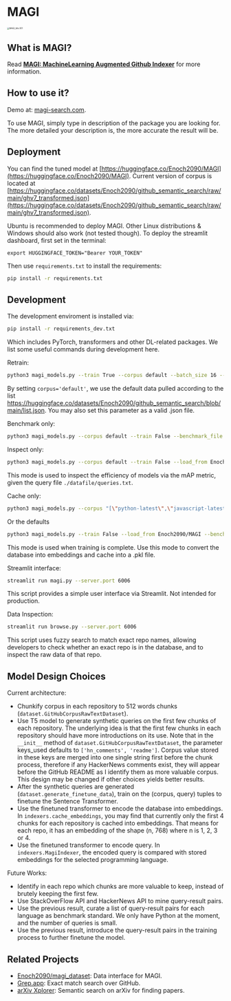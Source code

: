 # MAGI

<img src="https://raw.githubusercontent.com/Enoch2090/MAGI/main/resources/MAGI_title.001.jpeg" alt="MAGI_title.001" style="zoom: 33%;" />

## What is MAGI?

Read [**MAGI: MachineLearning Augmented Github Indexer**](https://www.enoch2090.me/article/MAGI-MachineLearning-Augmented-Github-Indexer) for more information.

## How to use it?

Demo at: [magi-search.com](https://magi-search.com).

To use MAGI, simply type in description of the package you are looking for. The more detailed your description is, the more accurate the result will be.

## Deployment

You can find the tuned model at [https://huggingface.co/Enoch2090/MAGI](https://huggingface.co/Enoch2090/MAGI).
Current version of corpus is located at [https://huggingface.co/datasets/Enoch2090/github_semantic_search/raw/main/ghv7_transformed.json](https://huggingface.co/datasets/Enoch2090/github_semantic_search/raw/main/ghv7_transformed.json).

Ubuntu is recommended to deploy MAGI. Other Linux distributions & Windows should also work (not tested though). To deploy the streamlit dashboard, first set in the terminal:
```shell
export HUGGINGFACE_TOKEN="Bearer YOUR_TOKEN"
```
Then use `requirements.txt` to install the requirements:
```bash
pip install -r requirements.txt
```
## Development

The development enviroment is installed via:
```bash
pip install -r requirements_dev.txt
```
Which includes PyTorch, transformers and other DL-related packages. We list some useful commands during development here. 

Retrain:
```bash
python3 magi_models.py --train True --corpus default --batch_size 16 --benchmark True --benchmark_file ./datafile/queries.txt --inspection False
```

By setting `corpus='default'`, we use the default data pulled according to the list https://huggingface.co/datasets/Enoch2090/github_semantic_search/blob/main/list.json. You may also set this parameter as a valid .json file.

Benchmark only:
```bash
python3 magi_models.py --corpus default --train False --benchmark_file ./datafile/queries.txt --embedding_file ./datafile/msmarco-distilbert-base-dot-prod-v3_ghv7.pkl
```

Inspect only:
```bash
python3 magi_models.py --corpus default --train False --load_from Enoch2090/MAGI --benchmark False --inspection True --benchmark_file ./datafile/queries.txt
```
This mode is used to inspect the efficiency of models via the mAP metric, given the query file `./datafile/queries.txt`.

Cache only:
```bash
python3 magi_models.py --corpus "[\"python-latest\",\"javascript-latest\",\"cpp-latest\",\"rust-latest\",\"go-latest\"]" --langs [Python,JavaScript,\"C++\",Rust,Go] --train False --load_from Enoch2090/MAGI --benchmark False --inspection False --cache True --cache_loc ./datafile/MAGI_ghv10.pkl
```
Or the defaults

```bash
python3 magi_models.py --train False --load_from Enoch2090/MAGI --benchmark False --inspection False --cache True --cache_loc ./datafile/MAGI_ghv10.pkl
```



This mode is used when training is complete. Use this mode to convert the database into embeddings and cache into a .pkl file.

Streamlit interface:
```bash
streamlit run magi.py --server.port 6006
```
This script provides a simple user interface via Streamlit. Not intended for production.

Data Inspection:
```bash
streamlit run browse.py --server.port 6006
```
This script uses fuzzy search to match exact repo names, allowing developers to check whether an exact repo is in the database, and to inspect the raw data of that repo.

## Model Design Choices
Current architecture:
- Chunkify corpus in each repository to 512 words chunks (`dataset.GitHubCorpusRawTextDataset`).
- Use T5 model to generate synthetic queries on the first few chunks of each repository. The underlying idea is that the first few chunks in each repository should have more introductions on its use. Note that in the `__init__` method of `dataset.GitHubCorpusRawTextDataset`, the parameter keys_used defaults to `['hn_comments', 'readme']`. Corpus value stored in these keys are merged into one single string first before the chunk process, therefore if any HackerNews comments exist, they will appear before the GitHub README as I identify them as more valuable corpus. This design may be changed if other choices yields better results.
- After the synthetic queries are generated (`dataset.generate_finetune_data`), train on the (corpus, query) tuples to finetune the Sentence Transformer.
- Use the finetuned transformer to encode the database into embeddings. In `indexers.cache_embeddings`, you may find that currently only the first 4 chunks for each repository is cached into embeddings. That means for each repo, it has an embedding of the shape (n, 768) where n is 1, 2, 3 or 4.
- Use the finetuned transformer to encode query. In `indexers.MagiIndexer`, the encoded query is compared with stored embeddings for the selected programming language.

Future Works:
- Identify in each repo which chunks are more valuable to keep, instead of brutely keeping the first few. 
- Use StackOverFlow API and HackerNews API to mine query-result pairs.
- Use the previous result, curate a list of query-result pairs for each language as benchmark standard. We only have Python at the moment, and the number of queries is small.
- Use the previous result, introduce the query-result pairs in the training process to further finetune the model.

## Related Projects
- [Enoch2090/magi_dataset](https://github.com/Enoch2090/magi_dataset): Data interface for MAGI.
- [Grep.app](https://grep.app/): Exact match search over GitHub.
- [arXiv Xplorer](https://arxivxplorer.com): Semantic search on arXiv for finding papers.